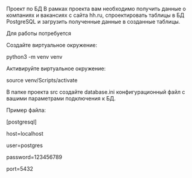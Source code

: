 Проект по БД
В рамках проекта вам необходимо получить данные о компаниях и вакансиях с сайта hh.ru, спроектировать таблицы в БД PostgreSQL и загрузить полученные данные в созданные таблицы.

Для работы потребуется

Создайте виртуальное окружение:

python3 -m venv venv

Активируйте виртуальное окружение:

source venv/Scripts/activate

В папке проекта src cоздайте database.ini конфигурационный файл с вашими параметрами подключения к БД.

Пример файла:


[postgresql]

host=localhost

user=postgres

password=123456789

port=5432


